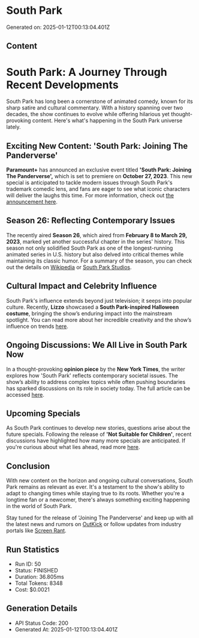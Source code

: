 # South Park
Generated on: 2025-01-12T00:13:04.401Z

## Content
# South Park: A Journey Through Recent Developments

South Park has long been a cornerstone of animated comedy, known for its sharp satire and cultural commentary. With a history spanning over two decades, the show continues to evolve while offering hilarious yet thought-provoking content. Here's what's happening in the South Park universe lately.

## Exciting New Content: 'South Park: Joining The Panderverse'
**Paramount+** has announced an exclusive event titled **'South Park: Joining The Panderverse',** which is set to premiere on **October 27, 2023**. This new special is anticipated to tackle modern issues through South Park's trademark comedic lens, and fans are eager to see what iconic characters will deliver the laughs this time. For more information, check out [the announcement here](https://southpark.cc.com/news/abi31h/paramount-announces-the-next-south-park-exclusive-event-to-premiere-friday-october-27).

## Season 26: Reflecting Contemporary Issues
The recently aired **Season 26**, which aired from **February 8 to March 29, 2023**, marked yet another successful chapter in the series' history. This season not only solidified South Park as one of the longest-running animated series in U.S. history but also delved into critical themes while maintaining its classic humor. For a summary of the season, you can check out the details on [Wikipedia](https://en.wikipedia.org/wiki/South_Park_season_26) or [South Park Studios](https://www.southparkstudios.com/seasons/south-park/tu06id/season-26).

## Cultural Impact and Celebrity Influence
South Park's influence extends beyond just television; it seeps into popular culture. Recently, **Lizzo** showcased a **South Park-inspired Halloween costume**, bringing the show’s enduring impact into the mainstream spotlight. You can read more about her incredible creativity and the show’s influence on trends [here](https://www.yahoo.com/entertainment/lizzo-unveils-genius-south-park-202336045.html).

## Ongoing Discussions: We All Live in South Park Now
In a thought-provoking **opinion piece** by the **New York Times**, the writer explores how 'South Park' reflects contemporary societal issues. The show’s ability to address complex topics while often pushing boundaries has sparked discussions on its role in society today. The full article can be accessed [here](https://www.nytimes.com/2023/06/26/opinion/we-all-live-in-south-park-now.html).

## Upcoming Specials
As South Park continues to develop new stories, questions arise about the future specials. Following the release of **'Not Suitable for Children'**, recent discussions have highlighted how many more specials are anticipated. If you're curious about what lies ahead, read more [here](https://screenrant.com/how-many-south-park-specials-are-left/).

## Conclusion
With new content on the horizon and ongoing cultural conversations, South Park remains as relevant as ever. It's a testament to the show's ability to adapt to changing times while staying true to its roots. Whether you're a longtime fan or a newcomer, there's always something exciting happening in the world of South Park.

Stay tuned for the release of 'Joining The Panderverse' and keep up with all the latest news and rumors on [OutKick](https://www.outkick.com/category/south-park) or follow updates from industry portals like [Screen Rant](https://screenrant.com/db/tv-show-season/south-park-season-26/).

## Run Statistics
- Run ID: 50
- Status: FINISHED
- Duration: 36.805ms
- Total Tokens: 8348
- Cost: $0.0021

## Generation Details
- API Status Code: 200
- Generated At: 2025-01-12T00:13:04.401Z